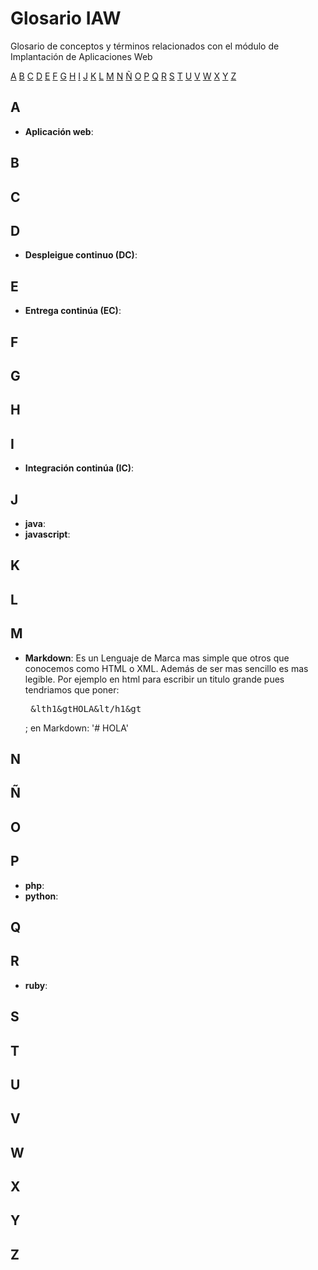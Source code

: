 # Glosario IAW

Glosario de conceptos y términos relacionados con el módulo de Implantación de Aplicaciones Web

[A](#a) [B](#b) [C](#c) [D](#d) [E](#e) [F](#f) [G](#g) [H](#h) [I](#i) [J](#j) [K](#k) [L](#l) [M](#m) [N](#n) [Ñ](#ñ) [O](#o) [P](#p) [Q](#q) [R](#r) [S](#s) [T](#t) [U](#u) [V](#v) [W](#w) [X](#x) [Y](#y) [Z](#z)

## A

* **Aplicación web**:

## B
## C
## D

* **Despleigue continuo (DC)**:

## E

* **Entrega continúa (EC)**:

## F
## G
## H
## I

* **Integración continúa (IC)**:

## J

* **java**:
* **javascript**:

## K
## L
## M
* **Markdown**: Es un Lenguaje de Marca mas simple que otros que conocemos como  HTML o XML. Además de ser mas sencillo es mas legible. Por ejemplo en html para escribir un titulo grande pues tendriamos que poner:<pre> &lth1&gtHOLA&lt/h1&gt </pre>; en Markdown: '# HOLA'  

## N
## Ñ
## O
## P

* **php**:
* **python**:

## Q
## R

* **ruby**:

## S
## T
## U
## V
## W
## X
## Y
## Z
